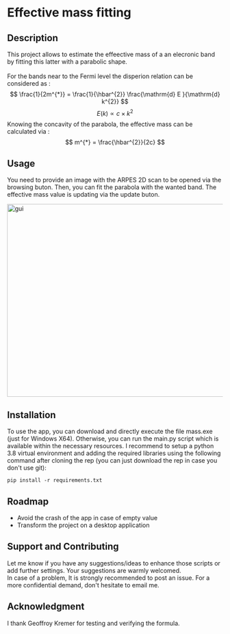 # Effective mass fitting


## Description
This project allows to estimate the effeective mass of a an elecronic band by fitting this latter with a parabolic shape.
<br>  
For the bands near to the Fermi level the disperion relation can be considered as :
$$ \frac{1}{2m^{*}} = \frac{1}{\hbar^{2}} \frac{\mathrm{d} E }{\mathrm{d} k^{2}}  $$
<span style="white-space: pre-line"></span>
$$E(k) \propto c\times k^{2} $$</span>
Knowing the concavity of the parabola, the effective mass can be calculated via : </span>
$$ m^{*} = \frac{\hbar^{2}}{2c} $$

## Usage
You need to provide an image with the ARPES 2D scan to be opened via the browsing buton. Then, you can fit the parabola with the wanted band. The effective mass value is updating via the update buton.

<img src="./resources/screenshot_app.png"
     alt="gui" width="600" height="450"
      style="float: center"/>


## Installation
To use the app, you can download and directly execute the file mass.exe (just for Windows X64). Otherwise, you can run the main.py script which is available within the necessary resources. I recommend to setup a python 3.8 virtual environment and adding the required libraries using the following command after cloning the rep (you can just download the rep in case you don't use git):
```console
pip install -r requirements.txt
```

## Roadmap
 <ul>
  <li>Avoid the crash of the app in case of empty value</li>
  <li>Transform the project on a desktop application</li>
</ul> 

## Support and Contributing
Let me know if you have any suggestions/ideas to enhance those scripts or add further settings. Your suggestions are warmly welcomed.
<br>
In case of a problem, It is strongly recommended to post an issue. For a more confidential demand, don't hesitate to email me.

## Acknowledgment
I thank Geoffroy Kremer for testing and verifying the formula.  




